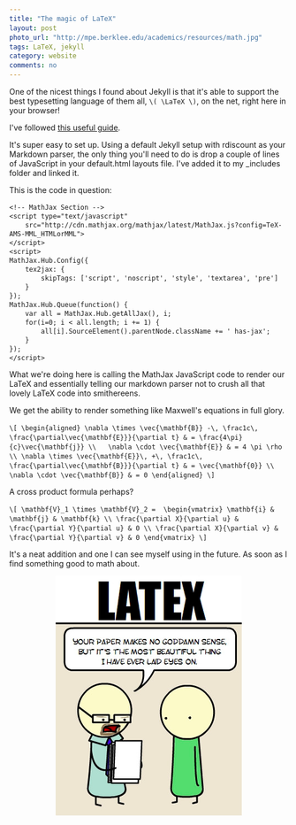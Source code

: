 ```yaml
---
title: "The magic of LaTeX"
layout: post
photo_url: "http://mpe.berklee.edu/academics/resources/math.jpg" 
tags: LaTeX, jekyll
category: website
comments: no
---
```



One of the nicest things I found about Jekyll is that it's able to support the
best typesetting language of them all, `\( \LaTeX \)`, on the net, right here in
your browser! 

I've followed [this useful guide](http://cwoebker.com/posts/latex-math-magic).

It's super easy to set up. Using a default Jekyll setup with
rdiscount as your Markdown parser, the only thing you'll need to do is drop a 
couple of lines of JavaScript in your default.html layouts file.
I've added it to my _includes folder and linked it.

This is the code in question:

    <!-- MathJax Section -->                                                       
    <script type="text/javascript"    
        src="http://cdn.mathjax.org/mathjax/latest/MathJax.js?config=TeX-AMS-MML_HTMLorMML">
    </script>
    <script>    
    MathJax.Hub.Config({    
        tex2jax: {    
            skipTags: ['script', 'noscript', 'style', 'textarea', 'pre']    
        }    
    });    
    MathJax.Hub.Queue(function() {    
        var all = MathJax.Hub.getAllJax(), i;    
        for(i=0; i < all.length; i += 1) {    
            all[i].SourceElement().parentNode.className += ' has-jax';    
        }    
    });    
    </script>

What we're doing here is calling the MathJax JavaScript code to render 
our LaTeX and essentially telling our markdown parser not to crush all that
lovely LaTeX code into smithereens.

We get the ability to render something like Maxwell's equations in
full glory.

`\[
\begin{aligned}
\nabla \times \vec{\mathbf{B}} -\, \frac1c\,
\frac{\partial\vec{\mathbf{E}}}{\partial t} & = \frac{4\pi}{c}\vec{\mathbf{j}}
\\   \nabla \cdot \vec{\mathbf{E}} & = 4 \pi \rho \\
\nabla \times \vec{\mathbf{E}}\, +\, \frac1c\,
\frac{\partial\vec{\mathbf{B}}}{\partial t} & = \vec{\mathbf{0}} \\
\nabla \cdot \vec{\mathbf{B}} & = 0 \end{aligned}
\]`

A cross product formula perhaps?

`\[
\mathbf{V}_1 \times \mathbf{V}_2 =  \begin{vmatrix}
\mathbf{i} & \mathbf{j} & \mathbf{k} \\
\frac{\partial X}{\partial u} &  \frac{\partial Y}{\partial u} & 0 \\
\frac{\partial X}{\partial v} &  \frac{\partial Y}{\partial v} & 0
\end{vmatrix}
\]`


It's a neat addition and one I can see myself using in the future.
As soon as I find something good to math about.


<p align="center">
<a href="http://kieranhealy.org/blog/archives/2011/02/23/choice-of-language-and-its-consequences/">
<img src="/images/ltx_paper.png" style="float: middle"></a>
</p>
